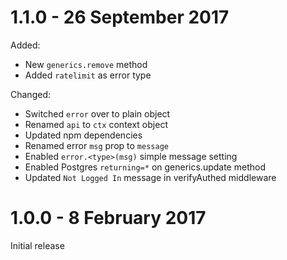 1.1.0 - 26 September 2017
===

Added:
- New `generics.remove` method
- Added `ratelimit` as error type

Changed:
- Switched `error` over to plain object
- Renamed `api` to `ctx` context object
- Updated npm dependencies
- Renamed error `msg` prop to `message`
- Enabled `error.<type>(msg)` simple message setting
- Enabled Postgres `returning=*` on generics.update method
- Updated `Not Logged In` message in verifyAuthed middleware



1.0.0 - 8 February 2017
===

Initial release
